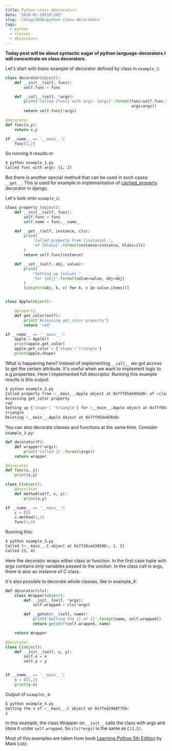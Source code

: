 ```yaml
---
title: Python class @decorators
date: '2016-01-29T10:20Z'
slug: '/blog/2016/python-class-decorators'
tags:
  - python
  - classes
  - decorators
---
```


**Today post will be about syntactic sugar of python
language-decorators.I will concentrate on class decorators.**

Let's start with basic example of decorator defined by class in
`example_1`:

```python
class decorator(object):
    def __init__(self, func):
        self.func = func

    def __call__(self, *args):
        print('Called {func} with args: {args}'.format(func=self.func.func_name,
                                                       args=args))
        return self.func(*args)

@decorator
def func(x,y):
    return x,y

if __name__ == '__main__':
    func(1,2)
```

So running it results in:

```bash
$ python example_1.py
Called func with args: (1, 2)
```

But there is another special method that can be used in such cases:
`__get__`. This is used for example in implementation of
[cached_property](https://github.com/django/django/blob/master/django/utils/functional.py#L19)
decorator in django.

Let's look onto `example_2`:

```python
class property_(object):
    def __init__(self, func):
        self.func = func
        self.name = func.__name__

    def __get__(self, instance, cls):
        print(
            'Called property from {instance} ',
            'of {klass}'.format(instance=instance, klass=cls)
        )
        return self.func(instance)

    def __set__(self, obj, value):
        print(
            'Setting up {value} '
            'for {obj}'.format(value=value, obj=obj)
        )
        [setattr(obj, k, v) for k, v in value.items()]


class Apple(object):

    @property_
    def get_color(self):
        print('Accessing get_color property')
        return 'red'

if __name__ == '__main__':
    apple = Apple()
    print(apple.get_color)
    apple.get_color = {'shape':'triangle'}
    print(apple.shape)
```

What is happening here? Instead of implementing `__call__` we got access
to get the certain attribute. It's useful when we want to implement
logic to e.g properties. Here I implemented full descriptor. Running
this example results is this output:

```bash
$ python example_2.py
Called property from <__main__.Apple object at 0x7ff05de056d0> of <class '__main__.Apple'>
Accessing get_color property
red
Setting up {'shape': 'triangle'} for <__main__.Apple object at 0x7ff05de056d0>
triangle
Deleting <__main__.Apple object at 0x7ff05de056d0>
```

You can also decorate classes and functions at the same time. Consider
`example_3.py`:

```python
def decorator(F):
    def wrapper(*args):
        print('Called {}'.format(args))
    return wrapper

@decorator
def func(x, y):
    print(x,y)

class C(object):
    @decorator
    def method(self, x, y):
        print(x,y)

if __name__ == '__main__':
    c = C()
    c.method(1,2)
    func(3,4)
```

Running this:

```bash
$ python example_3.py
Called (<__main__.C object at 0x7f28ce438590>, 1, 2)
Called (3, 4)
```

Here the decorator wraps either class or function. In the first case
tuple with args contains only variables passed to the unction. In the
class call in args, there is also an instance of C class.

It's also possible to decorate whole classes, like in example_4:

```python
def decorator(cls):
    class Wrapper(object):
        def __init__(self, *args):
            self.wrapped = cls(*args)

        def __getattr__(self, name):
            print('Getting the {} of {}'.format(name, self.wrapped))
            return getattr(self.wrapped, name)

    return Wrapper

@decorator
class C(object):
    def __init__(self, x, y):
        self.x = x
        self.y = y


if __name__ == '__main__':
    x = C(1,2)
    print(x.x)
```

Output of `example\_4`:

```bash
$ python example_4.py
Getting the x of <__main__.C object at 0x7fed2468f750>
1
```

In this example, the class Wrapper on `__init__` calls the class with
args and store it under `self.wrapped`. So `cls(*args)` is the same as
`C(1,2)`.

Most of this examples are taken from book [Learning Python 5th
Edition](http://www.amazon.com/gp/product/1449355730?keywords=learning%20python%205th%20edition&qid=1454103755&ref_=sr_1_1&sr=8-1)
by Mark Lutz.
